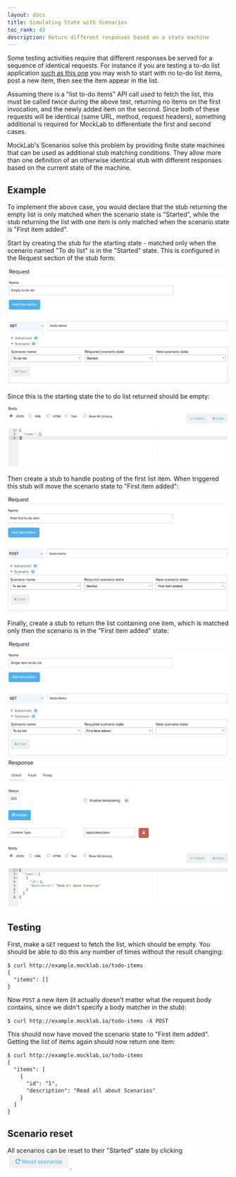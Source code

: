 ```yaml
---
layout: docs
title: Simulating State with Scenarios
toc_rank: 43
description: Return different responses based on a state machine
---
```


Some testing activities require that different responses be served for a sequence of identical requests. For instance
if you are testing a to-do list application [such as this one](/docs/exploratory-testing-tutorial/) you may wish to start
with no to-do list items, post a new item, then see the item appear in the list.

Assuming there is a "list to-do items" API call used to fetch the list, this must be called twice during the above test,
returning no items on the first invocation, and the newly added item on the second. Since both of these requests will be
identical (same URL, method, request headers), something additional is required for MockLab to differentiate the first and
second cases.

MockLab's Scenarios solve this problem by providing finite state machines that can be used as additional stub matching conditions.
They allow more than one definition of an otherwise identical stub with different responses based on the current state of the machine.


## Example

To implement the above case, you would declare that the stub returning the empty list is only matched when the scenario state is "Started",
while the stub returning the list with one item is only matched when the scenario state is "First item added".


Start by creating the stub for the starting state - matched only when the scenario named "To do list" is in the "Started" state. This is configured in the Request
section of the stub form:

<img title="Empty to-do list stub request" src="/images/screenshots/scenarios-empty-list-stub-request.png" />

Since this is the starting state the to do list returned should be empty:

<img title="Empty to-do list stub response" src="/images/screenshots/scenarios-empty-list-stub-response.png" />


Then create a stub to handle posting of the first list item. When triggered this stub will move the scenario state to "First item added":

<img title="To-do list POST stub" src="/images/screenshots/scenarios-post-item-stub.png" />


Finally, create a stub to return the list containing one item, which is matched only then the scenario is in the "First item added" state:

<img title="Single item to-to list stub" src="/images/screenshots/scenario-single-item-stub-request.png" />
<img title="Single item to-to list stub" src="/images/screenshots/scenario-single-item-stub-response.png" />


## Testing

First, make a `GET` request to fetch the list, which should be empty. You should be able to do this any number of times
without the result changing:

```
$ curl http://example.mocklab.io/todo-items
{
  "items": []
}
```

Now `POST` a new item (it actually doesn't matter what the request body contains, since we didn't specify a body matcher in the stub):

```
$ curl http://example.mocklab.io/todo-items -X POST
```

This should now have moved the scenario state to "First item added". Getting the list of items again should now return one item:

```
$ curl http://example.mocklab.io/todo-items
{
  "items": [
    {
      "id": "1",
      "description": "Read all about Scenarios"
    }
  ]
}
```

## Scenario reset

All scenarios can be reset to their
"Started" state by clicking <img src="/images/screenshots/scenario-reset-button.png" title="Scenario reset button" style="border: none; height: 35px;" />.

